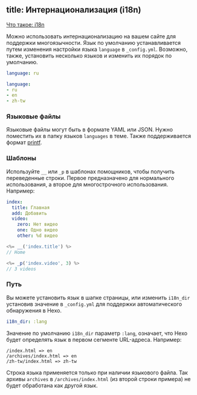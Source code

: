 title: Интернационализация (i18n)
---
[Что такое: i18n](https://ru.wiktionary.org/wiki/i18n)

Можно использовать интернационализацию на вашем сайте для поддержки многоязычности. Язык по умолчанию устанавливается путем изменения настройки языка `language` в `_config.yml`. Возможно, также, установить несколько языков и изменить их порядок по умолчанию.

``` yaml
language: ru

language:
- ru
- en
- zh-tw
```

### Языковые файлы

Языковые файлы могут быть в формате YAML или JSON. Нужно поместить их в папку языков `languages` в теме. Также поддерживается формат [printf](https://github.com/alexei/sprintf.js).

### Шаблоны

Используйте `__` или `_p`  в шаблонах помощников, чтобы получить переведенные строки. Первое предназначено для нормального использования, а второе для многострочного использования. Например:

``` yaml ru.yml
index:
  title: Главная
  add: Добавить
  video:
    zero: Нет видео
    one: Одно видео
    other: %d видео
```

``` js
<%= __('index.title') %>
// Home

<%= _p('index.video', 3) %>
// 3 videos
```

### Путь

Вы можете установить язык в шапке страницы, или изменить `i18n_dir` установив значение в `_config.yml` для поддержки автоматического обнаружения в Hexo.

``` yaml
i18n_dir: :lang
```

Значение по умолчанию `i18n_dir` параметр `:lang`, означает, что Hexo будет определять язык в первом сегменте URL-адреса. Например:

``` plain
/index.html => en
/archives/index.html => en
/zh-tw/index.html => zh-tw
```

Строка языка применяется только при наличии языкового файла. Так архивы `archives` в `/archives/index.html` (из второй строки примера) не будет обработана как другой язык.
